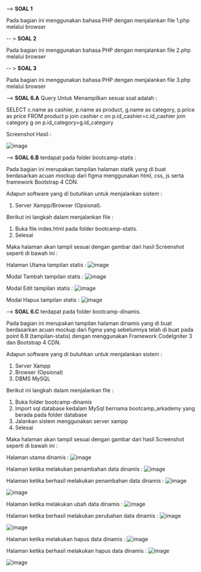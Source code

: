 --> <b>SOAL 1</b>

Pada bagian ini menggunakan bahasa PHP dengan menjalankan file 1.php melalui browser

-- > <b>SOAL 2</b> 

Pada bagian ini menggunakan bahasa PHP dengan menjalankan file 2.php melalui browser

-- > <b>SOAL 3</b> 

Pada bagian ini menggunakan bahasa PHP dengan menjalankan file 3.php melalui browser

--> <b>SOAL 6.A</b> Query Untuk Menampilkan sesuai soal adalah :

SELECT c.name as cashier, p.name as product, g.name as category, p.price as price FROM product p join cashier c on p.id_cashier=c.id_cashier join category g on p.id_category=g.id_category

Screenshot Hasil :

![image](https://user-images.githubusercontent.com/17777914/74580409-9800b400-4fd6-11ea-8afc-d1427150097d.png)

--> <b>SOAL 6.B</b> terdapat pada folder bootcamp-statis :

Pada bagian ini merupakan tampilan halaman statik yang di buat berdasarkan acuan mockup dari figma menggunakan html, css, js serta framework Bootstrap 4 CDN.

Adapun software yang di butuhkan untuk menjalankan sistem :

1. Server Xampp/Browser (Opsional).

Berikut ini langkah dalam menjalankan file :
1. Buka file index.html pada folder bootcamp-statis.
2. Selesai

Maka halaman akan tampil sesuai dengan gambar dari hasil Screenshot seperti di bawah ini :

Halaman Utama  tampilan statis :
![image](https://user-images.githubusercontent.com/17777914/74580700-a4d2d700-4fd9-11ea-94c1-96a0ff6fff91.png)

Modal Tambah tampilan statis :
![image](https://user-images.githubusercontent.com/17777914/74580721-d8adfc80-4fd9-11ea-95a3-4451b969ee7a.png)

Modal Edit tampilan statis :
![image](https://user-images.githubusercontent.com/17777914/74580731-f2e7da80-4fd9-11ea-9c90-ecd45fffdd3b.png)

Modal Hapus tampilan statis :
![image](https://user-images.githubusercontent.com/17777914/74580740-05faaa80-4fda-11ea-8eac-d8d2614aabb7.png)

--> <b>SOAL 6.C</b> terdapat pada folder bootcamp-dinamis.

Pada bagian ini merupakan tampilan halaman dinamis yang di buat berdasarkan acuan mockup dari figma yang sebelumnya telah di buat pada point 6.B (tampilan-statis) dengan menggunakan Framework CodeIgniter 3 dan Bootstrap 4 CDN.

Adapun software yang di butuhkan untuk menjalankan sistem :

1. Server Xampp
2. Browser (Opsional)
3. DBMS MySQL

Berikut ini langkah dalam menjalankan file :

1. Buka folder bootcamp-dinamis
2. Import sql database kedalam MySql bernama bootcamp_arkademy yang berada pada folder database
3. Jalankan sistem menggunakan server xampp
4. Selesai

Maka halaman akan tampil sesuai dengan gambar dari hasil Screenshot seperti di bawah ini :

Halaman utama dinamis :
![image](https://user-images.githubusercontent.com/17777914/74581013-e0bb6b80-4fdc-11ea-81d2-8c81f20d8be6.png)

Halaman ketika melakukan penambahan data dinamis :
![image](https://user-images.githubusercontent.com/17777914/74581030-1ceecc00-4fdd-11ea-9c91-03ce3ae5fa1d.png)

Halaman ketika berhasil melakukan penambahan data dinamis :
![image](https://user-images.githubusercontent.com/17777914/74581041-3ee84e80-4fdd-11ea-8065-fe7396857104.png)

![image](https://user-images.githubusercontent.com/17777914/74581050-56273c00-4fdd-11ea-9281-4c896349818b.png)

Halaman ketika melakukan ubah data dinamis :
![image](https://user-images.githubusercontent.com/17777914/74581090-cfbf2a00-4fdd-11ea-8854-3689d9f909b8.png)

Halaman ketika berhasil melakukan perubahan data dinamis :
![image](https://user-images.githubusercontent.com/17777914/74581096-e49bbd80-4fdd-11ea-8798-205d9e01477a.png)

![image](https://user-images.githubusercontent.com/17777914/74581102-f8dfba80-4fdd-11ea-9df5-fb8d438b962e.png)

Halaman ketika melakukan hapus data dinamis :
![image](https://user-images.githubusercontent.com/17777914/74581109-0f861180-4fde-11ea-8044-c964f0af6303.png)

Halaman ketika berhasil melakukan hapus data dinamis :
![image](https://user-images.githubusercontent.com/17777914/74581117-2593d200-4fde-11ea-8c96-a5293b3c6fa0.png)

![image](https://user-images.githubusercontent.com/17777914/74581120-3a706580-4fde-11ea-9bcf-0ed8de1505f2.png)
